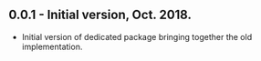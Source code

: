 ## 0.0.1 - Initial version, Oct. 2018.

* Initial version of dedicated package bringing together the old implementation.
